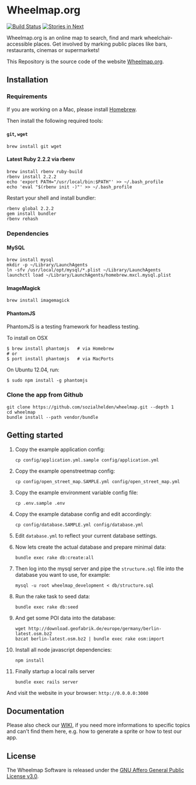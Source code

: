 # Wheelmap.org

[![Build Status](https://travis-ci.org/sozialhelden/wheelmap.svg?branch=master)](https://travis-ci.org/sozialhelden/wheelmap)
[![Stories in Next](https://badge.waffle.io/sozialhelden/wheelmap.png?label=next&title=Next)](https://waffle.io/sozialhelden/wheelmap)

Wheelmap.org is an online map to search, find and mark wheelchair-accessible places. Get involved by marking public places like bars, restaurants, cinemas or supermarkets!

This Repository is the source code of the website [Wheelmap.org](http://wheelmap.org/).

## Installation

### Requirements

If you are working on a Mac, please install [Homebrew](http://brew.sh/).

Then install the following required tools:

#### `git`, `wget`

    brew install git wget

#### Latest Ruby 2.2.2 via rbenv

    brew install rbenv ruby-build
    rbenv install 2.2.2
    echo 'export PATH="/usr/local/bin:$PATH"' >> ~/.bash_profile
    echo 'eval "$(rbenv init -)"' >> ~/.bash_profile

Restart your shell and install bundler:

    rbenv global 2.2.2
    gem install bundler
    rbenv rehash

### Dependencies

#### MySQL

    brew install mysql
    mkdir -p ~/Library/LaunchAgents
    ln -sfv /usr/local/opt/mysql/*.plist ~/Library/LaunchAgents
    launchctl load ~/Library/LaunchAgents/homebrew.mxcl.mysql.plist

#### ImageMagick

    brew install imagemagick

#### PhantomJS

PhantomJS is a testing framework for headless testing.

To install on OSX

```
$ brew install phantomjs   # via Homebrew
# or
$ port install phantomjs   # via MacPorts
```

On Ubuntu 12.04, run:

```
$ sudo npm install -g phantomjs
```


### Clone the app from Github

    git clone https://github.com/sozialhelden/wheelmap.git --depth 1
    cd wheelmap
    bundle install --path vendor/bundle

## Getting started

1. Copy the example application config:

    ```
    cp config/application.yml.sample config/application.yml
    ```

2. Copy the example openstreetmap config:

    ```
    cp config/open_street_map.SAMPLE.yml config/open_street_map.yml
    ```

3. Copy the example environment variable config file:

    ```
    cp .env.sample .env
    ```

4. Copy the example database config and edit accordingly:

    ```
    cp config/database.SAMPLE.yml config/database.yml
    ```

5. Edit `database.yml` to reflect your current database settings.

6. Now lets create the actual database and prepare minimal data:

    ```
    bundle exec rake db:create:all
    ```

7. Then log into the mysql server and pipe the `structure.sql` file into the database you want to use, for example:

    ```
    mysql -u root wheelmap_development < db/structure.sql
    ```

8. Run the rake task to seed data:

    ```
    bundle exec rake db:seed
    ```

9. And get some POI data into the database:

    ```
    wget http://download.geofabrik.de/europe/germany/berlin-latest.osm.bz2
    bzcat berlin-latest.osm.bz2 | bundle exec rake osm:import
    ```

10. Install all node javascript dependencies:

    ```
    npm install
    ```

11. Finally startup a local rails server

    ```
    bundle exec rails server
    ```

And visit the website in your browser: `http://0.0.0.0:3000`

## Documentation

Please also check our [WIKI](https://github.com/sozialhelden/wheelmap/wiki), if you need more informations to specific topics and can't find them here, e.g. how to generate a sprite or how to test our app.

## License

The Wheelmap Software is released under the [GNU Affero General Public License v3.0](/LICENSE).
